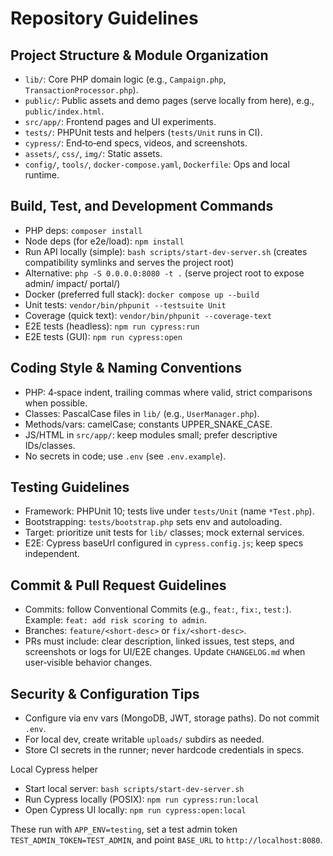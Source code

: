 # Repository Guidelines

## Project Structure & Module Organization
- `lib/`: Core PHP domain logic (e.g., `Campaign.php`, `TransactionProcessor.php`).
- `public/`: Public assets and demo pages (serve locally from here), e.g., `public/index.html`.
- `src/app/`: Frontend pages and UI experiments.
- `tests/`: PHPUnit tests and helpers (`tests/Unit` runs in CI).
- `cypress/`: End‑to‑end specs, videos, and screenshots.
- `assets/`, `css/`, `img/`: Static assets.
- `config/`, `tools/`, `docker-compose.yaml`, `Dockerfile`: Ops and local runtime.

## Build, Test, and Development Commands
- PHP deps: `composer install`
- Node deps (for e2e/load): `npm install`
- Run API locally (simple): `bash scripts/start-dev-server.sh` (creates compatibility symlinks and serves the project root)
- Alternative: `php -S 0.0.0.0:8080 -t .` (serve project root to expose admin/ impact/ portal/)
- Docker (preferred full stack): `docker compose up --build`
- Unit tests: `vendor/bin/phpunit --testsuite Unit`
- Coverage (quick text): `vendor/bin/phpunit --coverage-text`
- E2E tests (headless): `npm run cypress:run`
- E2E tests (GUI): `npm run cypress:open`

## Coding Style & Naming Conventions
- PHP: 4‑space indent, trailing commas where valid, strict comparisons when possible.
- Classes: PascalCase files in `lib/` (e.g., `UserManager.php`).
- Methods/vars: camelCase; constants UPPER_SNAKE_CASE.
- JS/HTML in `src/app/`: keep modules small; prefer descriptive IDs/classes.
- No secrets in code; use `.env` (see `.env.example`).

## Testing Guidelines
- Framework: PHPUnit 10; tests live under `tests/Unit` (name `*Test.php`).
- Bootstrapping: `tests/bootstrap.php` sets env and autoloading.
- Target: prioritize unit tests for `lib/` classes; mock external services.
- E2E: Cypress baseUrl configured in `cypress.config.js`; keep specs independent.

## Commit & Pull Request Guidelines
- Commits: follow Conventional Commits (e.g., `feat:`, `fix:`, `test:`). Example: `feat: add risk scoring to admin`.
- Branches: `feature/<short-desc>` or `fix/<short-desc>`.
- PRs must include: clear description, linked issues, test steps, and screenshots or logs for UI/E2E changes. Update `CHANGELOG.md` when user‑visible behavior changes.

## Security & Configuration Tips
- Configure via env vars (MongoDB, JWT, storage paths). Do not commit `.env`.
- For local dev, create writable `uploads/` subdirs as needed.
- Store CI secrets in the runner; never hardcode credentials in specs.



Local Cypress helper
- Start local server: `bash scripts/start-dev-server.sh`
- Run Cypress locally (POSIX): `npm run cypress:run:local`
- Open Cypress UI locally: `npm run cypress:open:local`

These run with `APP_ENV=testing`, set a test admin token `TEST_ADMIN_TOKEN=TEST_ADMIN`, and point `BASE_URL` to `http://localhost:8080`.
